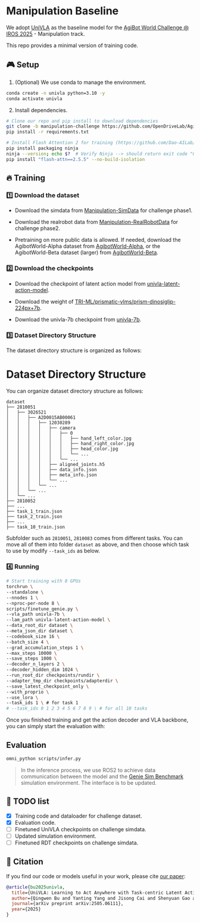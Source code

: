 # Manipulation Baseline
We adopt [UniVLA](https://github.com/OpenDriveLab/UniVLA) as the baseline model for the [AgiBot World Challenge @ IROS 2025](https://agibot-world.com/challenge) - Manipulation track.

This repo provides a minimal version of training code.

## :video_game: Setup <a name="installation"></a>

1. (Optional) We use conda to manage the environment.

```bash
conda create -n univla python=3.10 -y
conda activate univla
```

2. Install dependencies.

```bash
# Clone our repo and pip install to download dependencies
git clone -b manipulation-challenge https://github.com/OpenDriveLab/AgiBot-World.git
pip install -r requirements.txt

# Install Flash Attention 2 for training (https://github.com/Dao-AILab/flash-attention)
pip install packaging ninja
ninja --version; echo $?  # Verify Ninja --> should return exit code "0"
pip install "flash-attn==2.5.5" --no-build-isolation
```

## :fire: Training 

### :one: Download the dataset

- Download the simdata from <td><a href="https://huggingface.co/datasets/agibot-world/AgiBotWorldChallenge-2025/tree/main/Manipulation-SimData">Manipulation-SimData</a></td> for challenge phase1.

- Download the realrobot data from <td><a href="https://huggingface.co/datasets/agibot-world/AgiBotWorldChallenge-2025/tree/main/Manipulation-RealRobot">Manipulation-RealRobotData</a></td> for challenge phase2.

- Pretraining on more public data is allowed. If needed, download the AgibotWorld-Alpha dataset from <td><a href="https://huggingface.co/datasets/agibot-world/AgiBotWorld-Alpha">AgibotWorld-Alpha</a></td>, or the AgibotWorld-Beta dataset (larger) from <td><a href="https://huggingface.co/datasets/agibot-world/AgiBotWorld-Beta">AgibotWorld-Beta</a></td>.

### :two: Download the checkpoints
- Download the checkpoint of latent action model from <td><a href="https://huggingface.co/qwbu/univla-latent-action-model">univla-latent-action-model</a></td>.

- Download the weight of <td><a href="https://huggingface.co/TRI-ML/prismatic-vlms/tree/main/prism-dinosiglip-224px%2B7b">TRI-ML/prismatic-vlms/prism-dinosiglip-224px+7b</a></td>.

- Download the univla-7b checkpoint from <td><a href="https://huggingface.co/qwbu/univla-7b">univla-7b</a></td>.

### :three: Dataset Directory Structure
The dataset directory structure is organized as follows:

# Dataset Directory Structure

You can organize dataset directory structure as follows:
```
dataset
├── 2810051
│   ├── 3026521
│   │   ├── A2D0015AB00061
│   │   │   ├── 12030289
│   │   │   │   ├── camera
│   │   │   │   │   ├── 0
│   │   │   │   │   │   ├── hand_left_color.jpg
│   │   │   │   │   │   ├── hand_right_color.jpg
│   │   │   │   │   │   ├── head_color.jpg
│   │   │   │   │   │   └── ...
│   │   │   │   │   └── ...
│   │   │   │   ├── aligned_joints.h5
│   │   │   │   ├── data_info.json
│   │   │   │   ├── meta_info.json
│   │   │   │   └── ...
│   │   │   └── ...
│   │   └── ...
│   └── ...
├── 2810052
├── ...
├── task_1_train.json
├── task_2_train.json
├── ...
├── task_10_train.json
```
Subfolder such as `2810051`, `2810083` comes from different tasks. You can move all of them into folder `dataset` as above, and then choose which task to use by modify `--task_ids` as below.

### :four: Running

```bash
# Start training with 8 GPUs
torchrun \
--standalone \
--nnodes 1 \
--nproc-per-node 8 \
scripts/finetune_genie.py \
--vla_path univla-7b \
--lam_path univla-latent-action-model \
--data_root_dir dataset \
--meta_json_dir dataset \
--codebook_size 16 \
--batch_size 4 \
--grad_accumulation_steps 1 \
--max_steps 10000 \
--save_steps 1000 \
--decoder_n_layers 2 \
--decoder_hidden_dim 1024 \
--run_root_dir checkpoints/rundir \
--adapter_tmp_dir checkpoints/adapterdir \
--save_latest_checkpoint_only \
--with_proprio \
--use_lora \
--task_ids 1 \ # for task 1
# --task_ids 0 1 2 3 4 5 6 7 8 9 \ # for all 10 tasks
```

Once you finished training and get the action decoder and VLA backbone, you can simply start the evaluation with:

## Evaluation
```bash
omni_python scripts/infer.py
```
> In the inference process, we use ROS2 to achieve data communication between the model and the <td><a href="https://github.com/AgibotTech/genie_sim">Genie Sim Benchmark</a></td> simulation environment. The interface is to be updated.

## :pushpin: TODO list
-  [x] Training code and dataloader for challenge dataset.
-  [x] Evaluation code.
-  [ ] Finetuned UniVLA checkpoints on challenge simdata.
-  [ ] Updated simulation environment.
-  [ ] Finetuned RDT checkpoints on challenge simdata.

## :pencil: Citation
If you find our code or models useful in your work, please cite [our paper](https://arxiv.org/pdf/2505.06111):

```bibtex
@article{bu2025univla,
  title={UniVLA: Learning to Act Anywhere with Task-centric Latent Actions}, 
  author={Qingwen Bu and Yanting Yang and Jisong Cai and Shenyuan Gao and Guanghui Ren and Maoqing Yao and Ping Luo and Hongyang Li},
  journal={arXiv preprint arXiv:2505.06111},
  year={2025}
}
```
